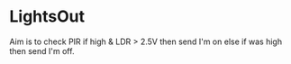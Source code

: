 # LightsOut
Aim is to check PIR if high &amp; LDR > 2.5V then send I'm on  else if was high then send I'm off.
